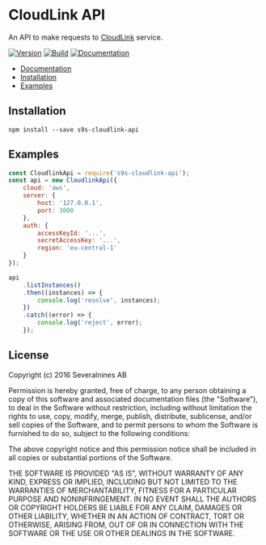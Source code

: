 # CloudLink API

An API to make requests to [CloudLink](https://github.com/simon-s9/s9s-cloudlink) service.

  [![Version][npm-image]][npm-url]
  [![Build][travis-image]][travis-url]
  [![Documentation][document-image]][document-url]

* [Documentation](https://cdn.rawgit.com/simon-s9/s9s-cloudlink-api/v1.0.12/docs/index.html)
* [Installation](#installation)
* [Examples](#examples)

## Installation
```
npm install --save s9s-cloudlink-api
```

## Examples
```javascript
const CloudlinkApi = require('s9s-cloudlink-api');
const api = new CloudlinkApi({
    cloud: 'aws',
    server: {
        host: '127.0.0.1',
        port: 3000
    },
    auth: {
        accessKeyId: '...',
        secretAccessKey: '...',
        region: 'eu-central-1'
    }
});

api
    .listInstances()
    .then((instances) => {
        console.log('resolve', instances);
    })
    .catch((error) => {
        console.log('reject', error);
    });
```

## License
Copyright (c) 2016 Severalnines AB


Permission is hereby granted, free of charge, to any person obtaining a copy of this software and associated documentation files (the "Software"), to deal in the Software without restriction, including without limitation the rights to use, copy, modify, merge, publish, distribute, sublicense, and/or sell copies of the Software, and to permit persons to whom the Software is furnished to do so, subject to the following conditions:

The above copyright notice and this permission notice shall be included in all copies or substantial portions of the Software.

THE SOFTWARE IS PROVIDED "AS IS", WITHOUT WARRANTY OF ANY KIND, EXPRESS OR IMPLIED, INCLUDING BUT NOT LIMITED TO THE WARRANTIES OF MERCHANTABILITY, FITNESS FOR A PARTICULAR PURPOSE AND NONINFRINGEMENT. IN NO EVENT SHALL THE AUTHORS OR COPYRIGHT HOLDERS BE LIABLE FOR ANY CLAIM, DAMAGES OR OTHER LIABILITY, WHETHER IN AN ACTION OF CONTRACT, TORT OR OTHERWISE, ARISING FROM, OUT OF OR IN CONNECTION WITH THE SOFTWARE OR THE USE OR OTHER DEALINGS IN THE SOFTWARE.

[npm-image]: https://img.shields.io/npm/v/s9s-cloudlink-api.svg?label=version
[npm-url]: https://npmjs.org/package/s9s-cloudlink-api
[travis-image]: https://travis-ci.org/simon-s9/s9s-cloudlink-api.svg?branch=master
[travis-url]: https://travis-ci.org/simon-s9/s9s-cloudlink-api
[document-image]: https://rawgit.com/simon-s9/s9s-cloudlink-api/v1.0.12/docs/badge.svg
[document-url]: https://github.com/simon-s9/s9s-cloudlink-api/releases
